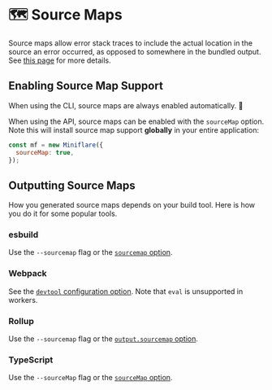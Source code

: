 # 🗺 Source Maps

Source maps allow error stack traces to include the actual location in the
source an error occurred, as opposed to somewhere in the bundled output. See
[this page](https://developer.mozilla.org/en-US/docs/Tools/Debugger/How_to/Use_a_source_map)
for more details.

## Enabling Source Map Support

When using the CLI, source maps are always enabled automatically. 🎉

When using the API, source maps can be enabled with the `sourceMap` option. Note
this will install source map support **globally** in your entire application:

```js
const mf = new Miniflare({
  sourceMap: true,
});
```

## Outputting Source Maps

How you generated source maps depends on your build tool. Here is how you do it
for some popular tools.

### esbuild

Use the `--sourcemap` flag or the
[`sourcemap` option](https://esbuild.github.io/api/#sourcemap).

### Webpack

See the
[`devtool` configuration option](https://webpack.js.org/configuration/devtool/).
Note that `eval` is unsupported in workers.

### Rollup

Use the `--sourcemap` flag or the
[`output.sourcemap` option](https://rollupjs.org/guide/en/#configuration-files).

### TypeScript

Use the `--sourceMap` flag or the
[`sourceMap` option](https://www.typescriptlang.org/tsconfig#sourceMap).
